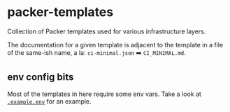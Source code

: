 # packer-templates

Collection of Packer templates used for various infrastructure layers.

The documentation for a given template is adjacent to the template in a file of
the same-ish name, a la: `ci-minimal.json` :arrow_right: `CI_MINIMAL.md`.

## env config bits

Most of the templates in here require some env vars.  Take a look at
[`.example.env`](./.example.env) for an example.
